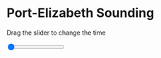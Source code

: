 <h1>Port-Elizabeth Sounding</h1>
<p>Drag the slider to change the time</p>

<div class="slidecontainer">
<input oninput='setImage(this)' class="slider" type="range" min="0" max="1" value="0" step="1" />
<img id='img'/>
</div>

<script>
var img = document.getElementById('img');
var img_array = ['/assets/images/skwt/skd_peb_wrfout_d01_2020-06-08_12:00:00.png',];
function setImage(obj)
{
        var value = obj.value;
        img.src = img_array[value];

}
</script>
